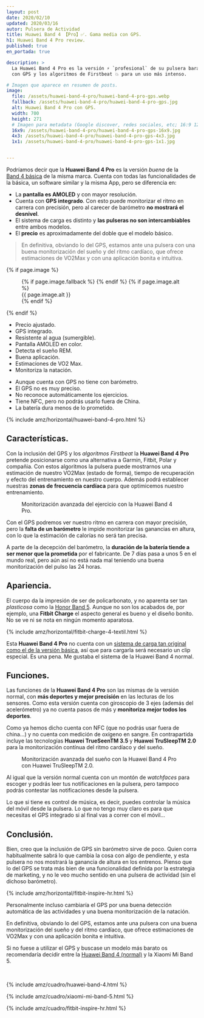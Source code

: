 ```yaml
---
layout: post
date: 2020/02/10
updated: 2020/03/16
autor: Pulsera de Actividad
title: Huawei Band 4 【Pro】✅. Gama media con GPS.
h1: Huawei Band 4 Pro review.
published: true
en_portada: true

description: >
  La Huawei Band 4 Pro es la versión ⚡ `profesional` de su pulsera barata. Cuenta
  con GPS y los algoritmos de Firstbeat 💥 para un uso más intenso.

# Imagen que aparece en resumen de posts.
image: 
  file: /assets/huawei-band-4-pro/huawei-band-4-pro-gps.webp
  fallback: /assets/huawei-band-4-pro/huawei-band-4-pro-gps.jpg
  alt: Huawei Band 4 Pro con GPS.
  width: 700
  height: 271
  # Imagen para metadata (Google discover, redes sociales, etc; 16:9 1200x675 | 4:3 1200x900, 1100x825 | 1:1 1000x100, 900x900)
  16x9: /assets/huawei-band-4-pro/huawei-band-4-pro-gps-16x9.jpg
  4x3: /assets/huawei-band-4-pro/huawei-band-4-pro-gps-4x3.jpg
  1x1: /assets/huawei-band-4-pro/huawei-band-4-pro-gps-1x1.jpg


---
```


Podríamos decir que la **Huawei Band 4 Pro** es la versión *buena* de la  
[Band 4 básica](/huawei-band-4-review.html) de la misma marca. Cuenta con
todas las funcionalidades de la básica, un software similar y la misma App,
pero se diferencia en:

- La **pantalla es AMOLED** y con mayor resolución.
- Cuenta con **GPS integrado**. Con esto puede monitorizar el ritmo en carrera con precisión,
pero al carecer de barómetro **no mostrará el desnivel**.
- El sistema de carga es distinto y **las pulseras no son intercambiables** entre
ambos modelos.
- El **precio** es aproximadamente del doble que el modelo básico.

> En definitiva, obviando lo del GPS, estamos ante una pulsera con una buena 
  monitorización del sueño y del ritmo cardíaco, que ofrece estimaciones de 
  VO2Max y con una aplicación bonita e intuitiva. 
  
{% if page.image %}
<figure markdown="0">
  <amp-img alt="{{ page.image.alt | default: page.title }}" layout="responsive"
           width="{{ page.image.width }}" height="{{ page.image.height }}" src="{{ page.image.file }}">
    {% if page.image.fallback %}
    <amp-img fallback alt="{{ page.img.alt | default: page.title }}" layout="responsive"
             width="{{ page.image.width }}" height="{{ page.image.height }}" src="{{ page.image.fallback }}">
    </amp-img>
    {% endif %}
  </amp-img>
  {% if page.image.alt %}
    <figcaption>
      {{ page.image.alt }}
    </figcaption>
  {% endif %}
  </figure>
{% endif %}


<div class="cuadro-comparar" markdown="0">
  <ul class="cuadro-comparar__ok">
    <li>Precio ajustado.</li>
    <li>GPS integrado.</li>
    <li>Resistente al agua (sumergible).</li>
    <li>Pantalla AMOLED en color.</li>
    <li>Detecta el sueño REM.</li>
    <li>Buena aplicación.</li>
    <li>Estimaciones de VO2 Max.</li>
    <li>Monitoriza la natación.</li>
  </ul>
  <ul class="cuadro-comparar__ko">
    <li>Aunque cuenta con GPS no tiene con barómetro.</li>
    <li>El GPS no es muy preciso.</li>
    <li>No reconoce automáticamente los ejercicios.</li>
    <li>Tiene NFC, pero no podrás usarlo fuera de China.</li>
    <li>La batería dura menos de lo prometido.</li>
  </ul>
</div>


{% include amz/horizontal/huawei-band-4-pro.html %}


## Características.

Con la inclusión del GPS y los *algoritmos Firstbeat* la **Huawei Band 4 Pro**
pretende posicionarse como una alternativa a Garmin, Fitbit, Polar y compañia.
Con estos algoritmos la pulsera puede mostrarnos una estimación de nuestro 
VO2Max (estado de forma), tiempo de recuperación y efecto del entrenamiento en
nuestro cuerpo. Además podrá establecer nuestras **zonas de frecuencia cardíaca** 
para que optimicemos nuestro entrenamiento.

<figure markdown="0">
  <amp-img alt="Monitorización avanzada del ejercicio con la Huawei Band 4 Pro." 
      width="700" height="292" layout="responsive"
      src="/assets/huawei-band-4-pro/huawei-band-4-pro-datos-ejercicio.webp">
      <amp-img fallback alt="Monitorización avanzada del ejercicio con la Huawei Band 4 Pro." 
          width="700" height="292" layout="responsive"
          src="/assets/huawei-band-4-pro/huawei-band-4-pro-datos-ejercicio.jpg">
      </amp-img>
  </amp-img>
  <figcaption>
    Monitorización avanzada del ejercicio con la Huawei Band 4 Pro.
  </figcaption>
</figure>

Con el GPS podremos ver nuestro ritmo en carrera con mayor precisión, pero la
**falta de un barómetro** le impide monitorizar las ganancias en altura, con lo que
la estimación de calorías no será tan precisa.



A parte de la decepción del barómetro, la **duración de la batería tiende a ser
menor que la prometida** por el fabricante. De 7 días pasa a unos 5 en el mundo real,
pero aún así no está nada mal teniendo una buena monitorización del pulso las 24 horas.


## Apariencia.

El cuerpo da la impresión de ser de policarbonato, y no aparenta ser tan *plasticosa*
como la [Honor Band 5](/honor-band-5-review.html).
Aunque no son los acabados de, por ejemplo, una **Fitbit Charge**
el aspecto general es bueno y el diseño bonito. No se ve ni se nota en ningún
momento aparatosa.


{% include amz/horizontal/fitbit-charge-4-textil.html %}



Esta **Huawei Band 4 Pro** no cuenta con un [sistema de carga tan original como 
el de la versión básica](/huawei-band-4-review.html), así que para cargarla
será necesario un clip especial. Es una pena. Me gustaba el sistema de la Huawei Band 4 normal.



## Funciones.

Las funciones de la **Huawei Band 4 Pro** son las mismas de la versión normal,
con **más deportes y mejor precisión** en las lecturas de los sensores. Como esta versión
cuenta con giroscopio de 3 ejes (además del acelerómetro) ya no cuenta pasos de 
más y **monitoriza mejor todos los deportes**.

Como ya hemos dicho cuenta con NFC (que no podrás usar fuera de china...) y no 
cuenta con medición de oxígeno en sangre. En contrapartida incluye las tecnologías
 **Huawei TrueSeenTM 3.5** y **Huawei TruSleepTM 2.0** para la monitorización contínua
 del ritmo cardíaco y del sueño.


<figure markdown="0">
  <amp-img alt="Monitorización avanzada del sueño con la Huawei Band 4 Pro con Huawei TruSleepTM 2.0." 
      width="700" height="265" layout="responsive"
      src="/assets/huawei-band-4-pro/huawei-band-4-pro-trusleeptm-2.0.webp">
      <amp-img fallback alt="Monitorización avanzada del sueño con la Huawei Band 4 Pro con Huawei TruSleepTM 2.0." 
          width="700" height="265" layout="responsive"
          src="/assets/huawei-band-4-pro/huawei-band-4-pro-trusleeptm-2.0.jpg">
      </amp-img>
  </amp-img>
  <figcaption>
    Monitorización avanzada del sueño con la Huawei Band 4 Pro con Huawei TruSleepTM 2.0.
  </figcaption>
</figure>


Al igual que la versión normal cuenta con un montón de *watchfaces* para escoger y podrás
leer tus notificaciones en la pulsera, pero tampoco podrás
contestar las notificaciones desde la pulsera.

Lo que si tiene es control de música, es decir, puedes controlar la música del móvil
desde la pulsera. Lo que no tengo muy claro es para que necesitas el GPS integrado
si al final vas a correr con el móvil...



## Conclusión.

Bien, creo que la inclusión de GPS sin barómetro sirve de poco. Quien corra 
habitualmente sabrá lo que cambia la cosa con algo de pendiente, y esta pulsera
no nos mostrará la ganancia de altura en los entrenos. Pienso que lo del GPS
se trata más bien de una funcionalidad definida por la estrategia de marketing, 
y no le veo mucho sentido en una pulsera de actividad (sin el dichoso barómetro). 


{% include amz/horizontal/fitbit-inspire-hr.html %}


Personalmente incluso cambiaría el GPS por una buena detección automática de 
las actividades y una buena monitorización de la natación.

En definitiva, obviando lo del GPS, estamos ante una pulsera con una buena 
monitorización del sueño y del ritmo cardíaco, que ofrece estimaciones de 
VO2Max y con una aplicación bonita e intuitiva. 

Si no fuese a utilizar el GPS y buscase un modelo más barato os recomendaría
decidir entre la [Huawei Band 4 (normal)](/huawei-band-4-review.html) y la
Xiaomi Mi Band 5.

<br>

<div class="amz_wrapper amz_wrapper--2cols" markdown="0">

  {% include amz/cuadro/huawei-band-4.html %}

  {% include amz/cuadro/xiaomi-mi-band-5.html %}
  
  {% include amz/cuadro/fitbit-inspire-hr.html %}

</div>

<br>
<br>
